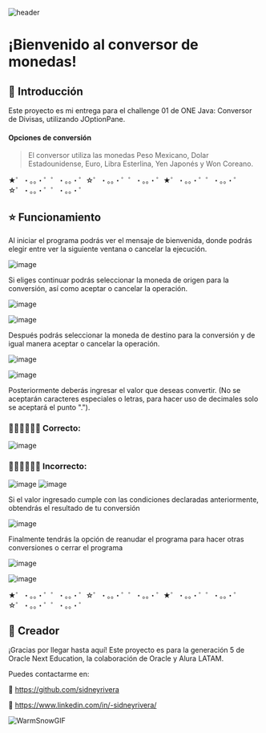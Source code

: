 ![header](https://github.com/sidneyrivera/Conversor-de-monedas/assets/134988896/8f425b34-1bda-4f96-ba23-fd67bb3ef5c9)

# ¡Bienvenido al conversor de monedas!
## 👀 Introducción
Este proyecto es mi entrega para el challenge 01 de ONE Java: Conversor de Divisas, utilizando JOptionPane.
#### Opciones de conversión
> El conversor utiliza las monedas Peso Mexicano, Dolar Estadounidense, Euro, Libra Esterlina, Yen Japonés y Won Coreano.

★゜・。。・゜゜・。。・゜☆゜・。。・゜゜・。。・゜★゜・。。・゜゜・。。・゜☆゜・。。・゜゜・。。・゜

## ⭐ Funcionamiento
Al iniciar el programa podrás ver el mensaje de bienvenida, donde podrás elegir entre ver la siguiente ventana o cancelar la ejecución.

![image](https://github.com/sidneyrivera/Conversor-de-monedas/assets/134988896/716dd489-8ed0-45b6-ab54-97980de15356)

Si eliges continuar podrás seleccionar la moneda de origen para la conversión, así como aceptar o cancelar la operación.

![image](https://github.com/sidneyrivera/Conversor-de-monedas/assets/134988896/fa58bc9c-7c21-4542-b5fd-23a7107af98d)

![image](https://github.com/sidneyrivera/Conversor-de-monedas/assets/134988896/89709a3b-bdc5-4050-841a-efda8844b5c8)

Después podrás seleccionar la moneda de destino para la conversión y de igual manera aceptar o cancelar la operación.

![image](https://github.com/sidneyrivera/Conversor-de-monedas/assets/134988896/18cc1133-fd3d-41ef-a333-ec4389096033)

![image](https://github.com/sidneyrivera/Conversor-de-monedas/assets/134988896/ed41cb04-7ee8-4027-aeeb-6d9e85dfa9a2)

Posteriormente deberás ingresar el valor que deseas convertir. (No se aceptarán caracteres especiales o letras, para hacer uso de decimales solo se aceptará el punto ".").

### 👍🏽👍🏽👍🏽 Correcto:

![image](https://github.com/sidneyrivera/Conversor-de-monedas/assets/134988896/c1451836-f6f7-49c8-aec8-642945ac4eb1)

### 👎🏽👎🏽👎🏽 Incorrecto:

![image](https://github.com/sidneyrivera/Conversor-de-monedas/assets/134988896/e12c7384-0d09-4768-9ac8-9657bd24c089)
![image](https://github.com/sidneyrivera/Conversor-de-monedas/assets/134988896/3c088f1a-8ae4-4c90-847d-88a5b20d3b4b)

Si el valor ingresado cumple con las condiciones declaradas anteriormente, obtendrás el resultado de tu conversión

![image](https://github.com/sidneyrivera/Conversor-de-monedas/assets/134988896/24190aa2-5ebd-4b23-ae88-d84aacd9e048)

Finalmente tendrás la opción de reanudar el programa para hacer otras conversiones o cerrar el programa


![image](https://github.com/sidneyrivera/Conversor-de-monedas/assets/134988896/78ce63a2-f3a8-420a-967b-25f157f6b969)


![image](https://github.com/sidneyrivera/Conversor-de-monedas/assets/134988896/5831d305-a186-4d76-957c-d6dcb7083811)

★゜・。。・゜゜・。。・゜☆゜・。。・゜゜・。。・゜★゜・。。・゜゜・。。・゜☆゜・。。・゜゜・。。・゜

## 🍏 Creador
¡Gracias por llegar hasta aquí! Este proyecto es para la generación 5 de Oracle Next Education, la colaboración de Oracle y Alura LATAM.


Puedes contactarme en:

🧸
https://github.com/sidneyrivera

🐰
https://www.linkedin.com/in/-sidneyrivera/

![WarmSnowGIF](https://github.com/sidneyrivera/Conversor-de-monedas/assets/134988896/bb88b3a8-b719-4c6c-a782-af12c52f82d6)




